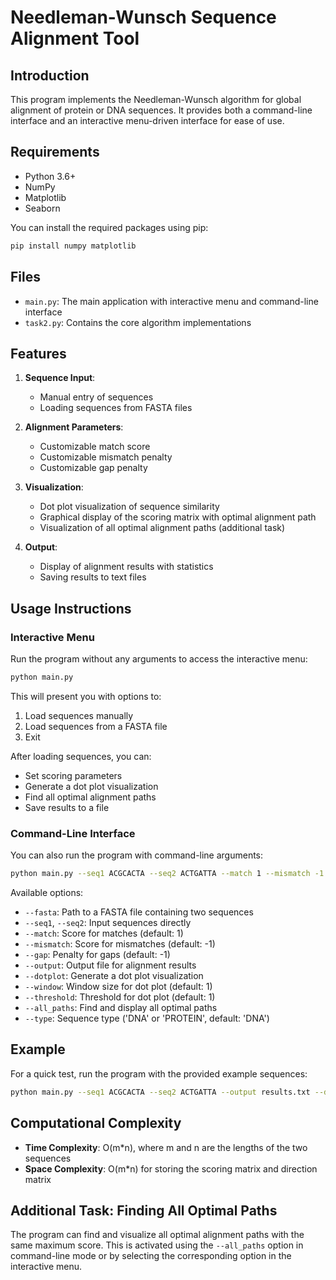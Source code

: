 # Needleman-Wunsch Sequence Alignment Tool

## Introduction

This program implements the Needleman-Wunsch algorithm for global alignment of protein or DNA sequences. It provides both a command-line interface and an interactive menu-driven interface for ease of use.

## Requirements

- Python 3.6+
- NumPy
- Matplotlib
- Seaborn

You can install the required packages using pip:

```bash
pip install numpy matplotlib
```

## Files

- `main.py`: The main application with interactive menu and command-line interface
- `task2.py`: Contains the core algorithm implementations

## Features

1. **Sequence Input**:
   - Manual entry of sequences
   - Loading sequences from FASTA files

2. **Alignment Parameters**:
   - Customizable match score
   - Customizable mismatch penalty
   - Customizable gap penalty

3. **Visualization**:
   - Dot plot visualization of sequence similarity
   - Graphical display of the scoring matrix with optimal alignment path
   - Visualization of all optimal alignment paths (additional task)

4. **Output**:
   - Display of alignment results with statistics
   - Saving results to text files

## Usage Instructions

### Interactive Menu

Run the program without any arguments to access the interactive menu:

```bash
python main.py
```

This will present you with options to:
1. Load sequences manually
2. Load sequences from a FASTA file
3. Exit

After loading sequences, you can:
- Set scoring parameters
- Generate a dot plot visualization
- Find all optimal alignment paths
- Save results to a file

### Command-Line Interface

You can also run the program with command-line arguments:

```bash
python main.py --seq1 ACGCACTA --seq2 ACTGATTA --match 1 --mismatch -1 --gap -1 --output results.txt --dotplot --all_paths
```

Available options:
- `--fasta`: Path to a FASTA file containing two sequences
- `--seq1`, `--seq2`: Input sequences directly
- `--match`: Score for matches (default: 1)
- `--mismatch`: Score for mismatches (default: -1)
- `--gap`: Penalty for gaps (default: -1)
- `--output`: Output file for alignment results
- `--dotplot`: Generate a dot plot visualization
- `--window`: Window size for dot plot (default: 1)
- `--threshold`: Threshold for dot plot (default: 1)
- `--all_paths`: Find and display all optimal paths
- `--type`: Sequence type ('DNA' or 'PROTEIN', default: 'DNA')

## Example

For a quick test, run the program with the provided example sequences:

```bash
python main.py --seq1 ACGCACTA --seq2 ACTGATTA --output results.txt --dotplot --all_paths
```

## Computational Complexity

- **Time Complexity**: O(m*n), where m and n are the lengths of the two sequences
- **Space Complexity**: O(m*n) for storing the scoring matrix and direction matrix

## Additional Task: Finding All Optimal Paths

The program can find and visualize all optimal alignment paths with the same maximum score. This is activated using the `--all_paths` option in command-line mode or by selecting the corresponding option in the interactive menu.